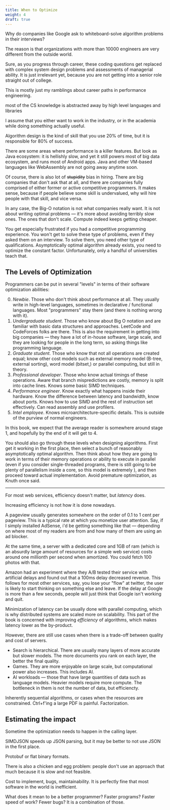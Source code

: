 ```yaml
---
title: When to Optimize
weight: 4
draft: true
---
```


Why do companies like Google ask to whiteboard-solve algorithm problems in their interviews?

The reason is that organizations with more than 10000 engineers are very different from the outside world.

Sure, as you progress through career, these coding questions get replaced with complex system design problems and assessments of managerial ability. It is just irrelevant yet, because you are not getting into a senior role straight out of college.

This is mostly just my ramblings about career paths in performance engineering.

most of the CS knowledge is abstracted away by high level languages and libraries

I assume that you either want to work in the industry, or in the academia while doing something actually useful.

Algorithm design is the kind of skill that you use 20% of time, but it is responsible for 80% of success.

There are some areas where performance is a killer features. But look as Java ecosystem: it is hellishly slow, and yet it still powers most of big data ecosystem, and runs most of Android apps. Java and other VM-based languages like WebAssembly are not going away anytime soon.

Of course, there is also lot of ~~stupidity~~ bias in hiring. There are big companies that don't ask that at all, and there are companies fully comprised of either former or active competitive programmers. It makes sense, because if people believe some skill is undervalued, why will hire people with that skill, and vice versa.

In any case, the Big-O notation is not what companies really want. It is not about writing optimal problems — it's more about avoiding terribly slow ones. The ones that don't scale. Compute indeed keeps getting cheaper.

You get especially frustrated if you had a competitive programming experience. You won't get to solve these type of problems, even if they asked them on an interview. To solve them, you need other type of qualifications. Asymptotically optimal algorithm already exists, you need to optimize the constant factor. Unfortunately, only a handful of universities teach that.

## The Levels of Optimization

Programmers can be put in several "levels" in terms of their software optimization abilities:

0. *Newbie*. Those who don't think about performance at all. They usually write in high-level languages, sometimes in declarative / functional languages. Most "programmers" stay there (and there is nothing wrong with it).
1. *Undergraduate student*. Those who know about Big O notation and are familiar with basic data structures and approaches. LeetCode and CodeForces folks are there. This is also the requirement in getting into big companies — they have a lot of in-house software, large scale, and they are looking for people in the long term, so asking things like programming language.
2. *Graduate student*. Those who know that not all operations are created equal; know other cost models such as external memory model (B-tree, external sorting), word model (bitset,) or parallel computing, but still in theory.
3. *Professional developer*. Those who know actual timings of these operations. Aware that branch mispredictions are costly, memory is split into cache lines. Knows some basic SIMD techniques. 
4. *Performance engineer*. Know exactly what happens inside their hardware. Know the difference between latency and bandwidth, know about ports. Knows how to use SIMD and the rest of instruction set effectively. Can read assembly and use profilers.
5. *Intel employee*. Knows microarchitecture-specific details. This is outside of the purview of normal engineers.

In this book, we expect that the average reader is somewhere around stage 1, and hopefully by the end of it will get to 4.

You should also go through these levels when designing algorithms. First get it working in the first place, then select a bunch of reasonably asymptotically optimal algorithm. Then think about how they are going to work in terms of their memory operations or ability to execute in parallel (even if you consider single-threaded programs, there is still going to be plenty of parallelism inside a core, so this model is extremely ), and then proceed toward actual implementation. Avoid premature optimization, as Knuth once said.

---

For most web services, efficiency doesn't matter, but *latency* does.

Increasing efficiency is not how it is done nowadays.

A pageview usually generates somewhere on the order of 0.1 to 1 cent per pageview. This is a typical rate at which you monetize user attention. Say, if I simply installed AdSense, i'd be getting something like that — depending on where most of my readers are from and how many of them are using an ad blocker.

At the same time, a server with a dedicated core and 1GB of ram (which is an absurdly large amount of resources for a simple web service) costs around one millionth per second when amortized. You could fetch 100 photos with that.

Amazon had an experiment where they A/B tested their service with artificial delays and found out that a 100ms delay decreased revenue. This follows for most other services, say, you lose your "flow" at twitter, the user is likely to start thinking on something else and leave. If the delay at Google is more than a few seconds, people will just think that Google isn't working and quit.

Minimization of latency can be usually done with parallel computing, which is why distributed systems are scaled more on scalability. This part of the book is concerned with improving *efficiency* of algorithms, which makes latency lower as the by-product.

However, there are still use cases when there is a trade-off between quality and cost of servers.

- Search is hierarchical. There are usually many layers of more accurate but slower models. The more documents you rank on each layer, the better the final quality.
- Games. They are more enjoyable on large scale, but computational power also increases. This includes AI.
- AI workloads — those that have large quantities of data such as language models. Heavier models require more compute. The bottleneck in them is not the number of data, but efficiencty.

Inherently sequential algorithms, or cases when the resources are constrained. Ctrl+f'ing a large PDF is painful. Factorization.

## Estimating the impact

Sometime the optimization needs to happen in the calling layer.

SIMDJSON speeds up JSON parsing, but it may be better to not use JSON in the first place.

Protobuf or flat binary formats.

There is also a chicken and egg problem: people don't use an approach that much because it is slow and not feasible.

Cost to implement, bugs, maintainability. It is perfectly fine that most software in the world is inefficient.

What does it mean to be a better programmer? Faster programs? Faster speed of work? Fewer bugs? It is a combination of those.
